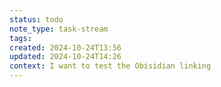 ```yaml
---
status: todo
note_type: task-stream
tags: 
created: 2024-10-24T13:56
updated: 2024-10-24T14:26
context: I want to test the Obisidian linking
---
```

  